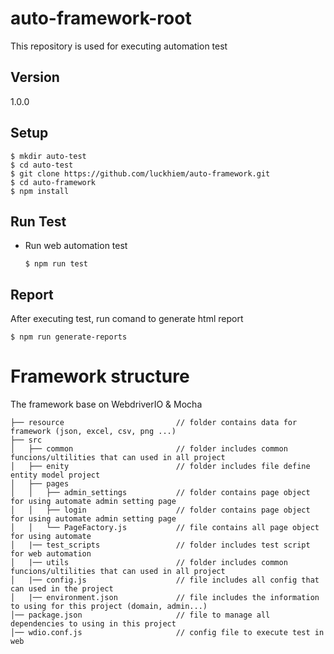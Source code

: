 # auto-framework-root
This repository is used for executing automation test

## Version
1.0.0

## Setup
```
$ mkdir auto-test
$ cd auto-test
$ git clone https://github.com/luckhiem/auto-framework.git
$ cd auto-framework
$ npm install
```
## Run Test
* Run web automation test
    ```
    $ npm run test
    ```
## Report
After executing test, run comand to generate html report
```
$ npm run generate-reports
``` 
# Framework structure
The framework base on WebdriverIO & Mocha
```
├── resource                         // folder contains data for framework (json, excel, csv, png ...)        
├── src
│   ├── common                       // folder includes common funcions/ultilities that can used in all project
│   ├── enity                        // folder includes file define entity model project
│   ├── pages
│   │   ├── admin_settings           // folder contains page object for using automate admin setting page
│   │   ├── login                    // folder contains page object for using automate admin setting page
│   │   └── PageFactory.js           // file contains all page object for using automate
│   |── test_scripts                 // folder includes test script for web automation
│   |── utils                        // folder includes common funcions/ultilities that can used in all project
│   |── config.js                    // file includes all config that can used in the project
│   |── environment.json             // file includes the information to using for this project (domain, admin...)
│── package.json                     // file to manage all dependencies to using in this project
│── wdio.conf.js                     // config file to execute test in web
```
